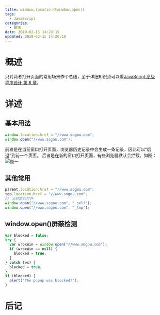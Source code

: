 ```yaml
---
title: window.location与window.open()
tags:
  - JavaScript
categories:
  - 前端
date: 2019-02-15 14:20:19
updated: 2019-02-15 14:20:19
---
```


# 概述
只对两者打开页面的常用场景作个总结，至于详细知识点可以看[JavaScript 高级程序设计 第 8 章](/2019/01/10/JS高设3版-8/)。
<!-- more -->

# 详述

## 基本用法

```js
window.location.href = "//www.sogou.com";
window.open("//www.sogou.com");
```

前者是在当前窗口打开页面，浏览器历史记录中会生成一条记录，因此可以“后退”到前一个页面。
后者是在新的窗口打开页面，有些浏览器默认会拦截，如图：
![图一](1.gif)

## 其他常用

```js
parent.location.href = "//www.sogou.com";
top.location.href = "//www.sogou.com";
// 当前窗口打开
window.open("//www.sogou.com", "_self");
window.open("//www.sogou.com", "_top");
```

## window.open()屏蔽检测

```js
var blocked = false;
try {
  var wroxWin = window.open("//www.sogou.com");
  if (wroxWin == null) {
    blocked = true;
  }
} catch (ex) {
  blocked = true;
}
if (blocked) {
  alert("The popup was blocked!");
}
```

# 后记
